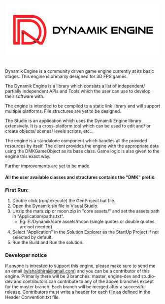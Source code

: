 ![Dynamik Engine Logo](https://github.com/DhirajWishal/Dynamik/blob/master/Dependencies/Assets/icons/Samples/DynamikL.png)
# 
Dynamik Engine is a community driven game engine currently at its basic stages. This engine is primarily
designed for 3D FPS games.

The Dynamik Engine is a library which consists a list of independent/ partially independent APIs and Tools which
the user can use to develop their software with. 

The engine is intended to be compiled to a static link library and will support multiple platforms. File structures
are yet to be designed.

The Studio is an application which uses the Dynamik Engine library extensively. It is a cross-platform tool
which can be used to edit and/ or create objects/ scenes/ levels scripts, etc...

The engine is a standalone component which handles all the provided resources by itself. The client provides the 
engine with the appropriate data using the DMKGameObject as its base class. Game logic is also given to the engine
this exact way.

Further improvements are yet to be made.

#### All the user available classes and structures contains the "DMK" prefix.

### First Run:
1. Double click (run/ execute) the GenProject.bat file.
2. Open the Dynamik.sln file in Visual Studio.
3. Unzip the mars.zip or moon.zip in "core assets/" and set the assets path in "Application/paths.txt".
   - Eg: E:/Dynamik/core assets/moon    (single quotes or double quotes are not needed)
4. Select "Application" in the Solution Explorer as the StartUp Project if not selected by default.
5. Run the Build and Run the solution. 

### Developer notice
If anyone is intrested to support this engine, please make sure to send me an email (wishaldhiraj@gmail.com)
and you can be a contributor of this engine.
Primarily there will be 3 branches: master, engine-dev and studio-dev and contributors can contribute to any
of the above branches except for the master branch. Each branch will be merged after a successful release.
Contributors must write a header for each file as defined in the Header Convention.txt file.